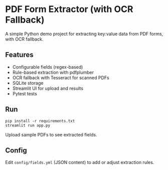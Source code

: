 # PDF Form Extractor (with OCR Fallback)

A simple Python demo project for extracting key:value data from PDF forms, with OCR fallback.

## Features
- Configurable fields (regex-based)
- Rule-based extraction with pdfplumber
- OCR fallback with Tesseract for scanned PDFs
- SQLite storage
- Streamlit UI for upload and results
- Pytest tests

## Run
```
pip install -r requirements.txt
streamlit run app.py
```

Upload sample PDFs to see extracted fields.

## Config
Edit `config/fields.yml` (JSON content) to add or adjust extraction rules.

